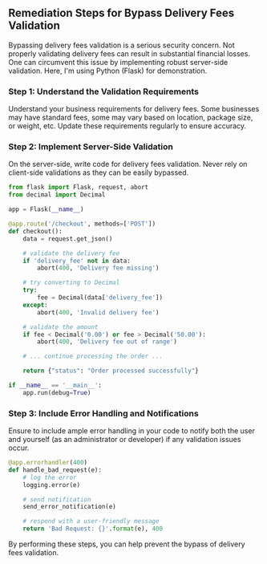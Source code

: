 

## Remediation Steps for Bypass Delivery Fees Validation
Bypassing delivery fees validation is a serious security concern. Not properly validating delivery fees can result in substantial financial losses. One can circumvent this issue by implementing robust server-side validation. Here, I'm using Python (Flask) for demonstration.

### Step 1: Understand the Validation Requirements
Understand your business requirements for delivery fees. Some businesses may have standard fees, some may vary based on location, package size, or weight, etc. Update these requirements regularly to ensure accuracy.

### Step 2: Implement Server-Side Validation
On the server-side, write code for delivery fees validation. Never rely on client-side validations as they can be easily bypassed.

```python
from flask import Flask, request, abort
from decimal import Decimal

app = Flask(__name__)

@app.route('/checkout', methods=['POST'])
def checkout():
    data = request.get_json()

    # validate the delivery fee
    if 'delivery_fee' not in data:
        abort(400, 'Delivery fee missing')

    # try converting to Decimal
    try:
        fee = Decimal(data['delivery_fee'])
    except:
        abort(400, 'Invalid delivery fee')

    # validate the amount
    if fee < Decimal('0.00') or fee > Decimal('50.00'):
        abort(400, 'Delivery fee out of range')

    # ... continue processing the order ...

    return {"status": "Order processed successfully"}

if __name__ == '__main__':
    app.run(debug=True)
```

### Step 3: Include Error Handling and Notifications
Ensure to include ample error handling in your code to notify both the user and yourself (as an administrator or developer) if any validation issues occur.

```python
@app.errorhandler(400)
def handle_bad_request(e):
    # log the error
    logging.error(e)

    # send notification 
    send_error_notification(e)

    # respond with a user-friendly message
    return 'Bad Request: {}'.format(e), 400
```

By performing these steps, you can help prevent the bypass of delivery fees validation.